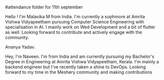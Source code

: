 #attendance folder for 11th september


Hello ! I'm Malavika M from India. I'm currently a sophmore at Amrita Vishwa Vidyapeetham pursuing Computer Science Engineering with specialisation in AI. I mainly work on Wed Development and a bit of flutter as well. Looking forward to contribute and actively engage with the community. 

Ananya Yadav.


Hey, I'm Naveen. I'm from India and am currently pursuing my Bachelor's Degree in Engineering at Amrita Vishwa Vidyapeetham, Kerala. I'm mainly a backend engineer but I've recently taken a shine to DevOps.
Looking forward to my time in the Meshery community and making contributions

